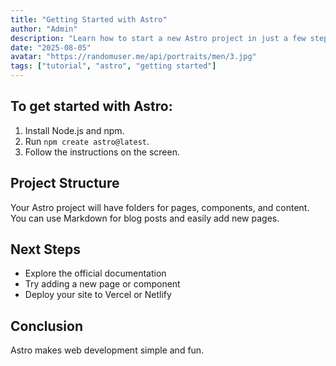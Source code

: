 ```yaml
---
title: "Getting Started with Astro"
author: "Admin"
description: "Learn how to start a new Astro project in just a few steps and begin building your site."
date: "2025-08-05"
avatar: "https://randomuser.me/api/portraits/men/3.jpg"
tags: ["tutorial", "astro", "getting started"]
---
```


## To get started with Astro:

1. Install Node.js and npm.
2. Run `npm create astro@latest`.
3. Follow the instructions on the screen.

## Project Structure

Your Astro project will have folders for pages, components, and content.  
You can use Markdown for blog posts and easily add new pages.

## Next Steps

- Explore the official documentation
- Try adding a new page or component
- Deploy your site to Vercel or Netlify

## Conclusion

Astro makes web development simple and fun.  
